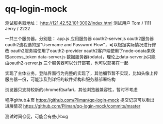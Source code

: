 # qq-login-mock

测试服务器地址：
http://121.42.52.101:3002/index.html
测试用户
Tom / 1111
Jerry / 2222

一共三个服务器，分别是：
app.js 应用服务器
oauth2-server.js oauth2服务器 oauth2流程选的是"Username and Password Flow"，可以根据实际情况进行修改
oauth2服务端使用了oauth2-provider oauth2客户端使用了node-odata来获取access_token
data-server.js 数据服务器(odata)，理论上data-server.js只能由oauth2-server.js
三个服务器可以分开部署，也可以部署在一起

实现了主体业务，登陆界面行为完整的实现了，其他细节暂不实现，比如头像上传服务器一份，可能涉及到详细的软件架构和服务器部署结构

浏览器只支持较新的chrome和safari，其他浏览器兼容性，暂时不考虑

程序github主页
https://github.com/Pliman/qq-login-mock
提交记录可以看出进展情况
https://github.com/Pliman/qq-login-mock/commits/master

测试时间仓促，可能会有些小bug